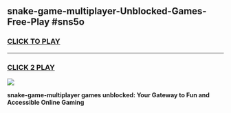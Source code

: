 
## snake-game-multiplayer-Unblocked-Games-Free-Play #sns5o
<h3>
<a href="https://us.freeplayer.one?title=snake-game-multiplayer&ref=9M">CLICK TO PLAY</a></h3>
<hr>

<h3>
<a href="https://us.freeplayer.one?title=snake-game-multiplayer&ref=9M">CLICK 2 PLAY</a>
  
</h3>

<a href="https://us.freeplayer.one?title=snake-game-multiplayer&ref=9M"><img src="https://clearcache.store/games.png"></a>


**snake-game-multiplayer games unblocked: Your Gateway to Fun and Accessible Online Gaming**
